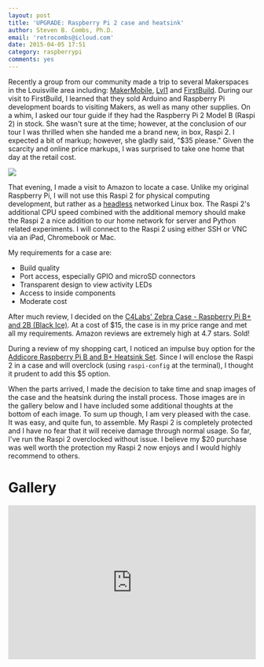 ```yaml
---
layout: post
title: 'UPGRADE: Raspberry Pi 2 case and heatsink'
author: Steven B. Combs, Ph.D.
email: 'retrocombs@icloud.com'
date: 2015-04-05 17:51
category: raspberrypi
comments: yes
---
```


Recently a group from our community made a trip to several Makerspaces in the Louisville area including: [MakerMobile](http://www.velocityindiana.org/makermobile/), [Lvl1](http://www.lvl1.org/) and [FirstBuild](https://firstbuild.com/). During our visit to FirstBuild, I  learned that they sold Arduino and Raspberry Pi development boards to visiting Makers, as well as many other supplies. On a whim, I asked our tour guide if they had the Raspberry Pi 2 Model B (Raspi 2) in stock. She wasn't sure at the time; however, at the conclusion of our tour I was thrilled when she handed me a brand new, in box, Raspi 2. I expected a bit of markup; however, she gladly said, "$35 please." Given the scarcity and online price markups, I was surprised to take one home that day at the retail cost.

![](https://lh4.googleusercontent.com/b8oUz0k4BsLpUUbmTjiWGG7-XbC2T6tNc_UePZQOalgK=w1221-h560-no)

That evening, I made a visit to Amazon to locate a case. Unlike my original Raspberry Pi, I will not use this Raspi 2 for physical computing development, but rather as a  [headless](/raspberrypi/apple/linux/2013/04/27/create-ssh-connection-from-your-mac-to.html) networked Linux box. The Raspi 2's additional CPU speed combined with the additional memory should make the Raspi 2 a nice addition to our home network for server and Python related experiments. I will connect to the Raspi 2 using either SSH or VNC via an iPad, Chromebook or Mac.

My requirements for a case are:

* Build quality
* Port access, especially GPIO and microSD connectors
* Transparent design to view activity LEDs
* Access to inside components
* Moderate cost

After much review, I decided on the [C4Labs' Zebra Case - Raspberry Pi B+ and 2B (Black Ice)](http://www.amazon.com/gp/product/B00M6G9YBM/ref=as_li_tl?ie=UTF8&camp=1789&creative=390957&creativeASIN=B00M6G9YBM&linkCode=as2&tag=stevenccom-20&linkId=P3YYB4U73JEPQ2I6). At a cost of $15, the case is in my price range and met all my requirements. Amazon reviews are extremely high at 4.7 stars. Sold!

During a review of my shopping cart, I noticed an impulse buy option for the [Addicore Raspberry Pi B and B+ Heatsink Set](http://www.amazon.com/gp/product/B00HPQGTI4/ref=as_li_tl?ie=UTF8&camp=1789&creative=390957&creativeASIN=B00HPQGTI4&linkCode=as2&tag=stevenccom-20&linkId=YKT5J5FSVV4VK5QJ). Since I will enclose the Raspi 2 in a case and will overclock (using `raspi-config` at the terminal), I thought it prudent to add this $5 option.

When the parts arrived, I made the decision to take time and snap images of the case and the heatsink during the install process. Those images are in the gallery below and I have included some additional thoughts at the bottom of each image. To sum up though, I am very pleased with the case. It was easy, and quite fun, to assemble. My Raspi 2 is completely protected and I have no fear that it will receive damage through normal usage. So far, I've run the Raspi 2 overclocked without issue. I believe my $20 purchase was well worth the protection my Raspi 2 now enjoys and I would highly recommend to others.

# Gallery
<style>.embed-container { position: relative; padding-bottom: 56.25%; padding-top: 30px; height: 0; overflow: hidden; max-width: 640px; height: auto; } .embed-container iframe, .embed-container object, .embed-container embed { position: absolute; top: 0; left: 0; width: 100%; height: 100%; }</style><div class='embed-container'><iframe src='https://www.flickr.com/photos/bimp/sets/72157651712026196/player/' frameborder='0' allowfullscreen webkitallowfullscreen mozallowfullscreen oallowfullscreen msallowfullscreen></iframe></div>
